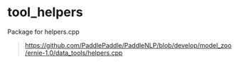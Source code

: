 # tool_helpers
Package for helpers.cpp 
> https://github.com/PaddlePaddle/PaddleNLP/blob/develop/model_zoo/ernie-1.0/data_tools/helpers.cpp
